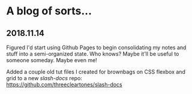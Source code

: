 A blog of sorts...
===================

## 2018.11.14
Figured I'd start using Github Pages to begin consolidating my notes and stuff into a semi-organized state. Who knows? Maybe it'll be useful to someone someday. Maybe even me!

Added a couple old tut files I created for brownbags on CSS flexbox and grid to a new *slash-docs* repo:  
https://github.com/threecleartones/slash-docs
